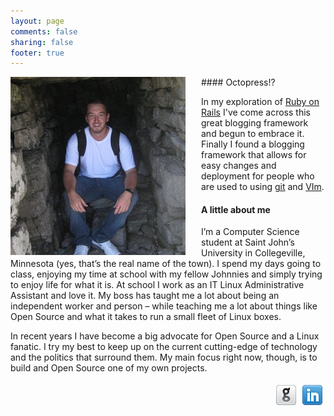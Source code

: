 ```yaml
---
layout: page
comments: false
sharing: false
footer: true
---
```



<div style="padding:0px 25px 0px 0px;float:left;">
	<img alt="Jon Phenow" src="/images/phenow.jpg" />
</div>
#### Octopress!?

In my exploration of [Ruby on Rails](http://rubyonrails.org/) I've come across this great blogging framework and begun to embrace it. Finally I found a blogging framework that allows for easy changes and deployment for people who are used to using [git](http://git-scm.com/) and [VIm](http://www.vim.org).

#### A little about me

I’m a Computer Science student at Saint John’s University in Collegeville, Minnesota (yes, that’s the real name of the town). I spend my days going to class, enjoying my time at school with my fellow Johnnies and simply trying to enjoy life for what it is. At school I work as an IT Linux Administrative Assistant and love it. My boss has taught me a lot about being an independent worker and person – while teaching me a lot about things like Open Source and what it takes to run a small fleet of Linux boxes.

In recent years I have become a big advocate for Open Source and a Linux fanatic. I try my best to keep up on the current cutting-edge of technology and the politics that surround them. My main focus right now, though, is to build and Open Source one of my own projects.

<div>
	<a href="http://www.linkedin.com/pub/jon-phenow/20/5b/3bb" style="white-space:nowrap">
		<img src="/images/mediaicons/PNG/32px/linkedin.png" alt="LinkedIn" style="margin:5px;float:right;"/>
	</a>
	<a href="http://github.com/jphenow" style="white-space:nowrap">
		<img alt="Github" src="/images/mediaicons/PNG/32px/github.png" style="margin:5px;float:right;"/>
	</a>
</div>
